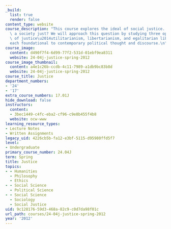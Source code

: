 ```yaml
---
_build:
  list: true
  render: false
content_type: website
course_description: "This course explores the ideal of social justice. What makes\
  \ a society just? We will approach this question by studying three opposing theories\
  \ of justice\u2014utilitarianism, libertarianism, and egalitarian liberalism\u2014\
  each foundational to contemporary political thought and discourse.\n"
course_image:
  content: d490f7f4-6d99-77f2-531d-01ebf9ea8311
  website: 24-04j-justice-spring-2012
course_image_thumbnail:
  content: a4e1c26b-ccdb-4c11-7989-a1db9bc83b8d
  website: 24-04j-justice-spring-2012
course_title: Justice
department_numbers:
- '24'
- '17'
extra_course_numbers: 17.01J
hide_download: false
instructors:
  content:
  - 3bec1449-c4fc-eba2-cf96-c9e8b455f4b8
  website: ocw-www
learning_resource_types:
- Lecture Notes
- Written Assignments
legacy_uid: 4226cb5b-fa12-e3bf-5115-d95980ffd5f7
level:
- Undergraduate
primary_course_number: 24.04J
term: Spring
title: Justice
topics:
- - Humanities
  - Philosophy
  - Ethics
- - Social Science
  - Political Science
- - Social Science
  - Sociology
  - Social Justice
uid: 9c128176-59d3-468a-82c9-c0d7da98f01c
url_path: courses/24-04j-justice-spring-2012
year: '2012'
---
```

